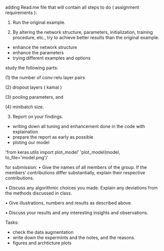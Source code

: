 adding Read.me file that will contain all steps to do ( assignment requirements ):

1. Run the original example.


2. By altering the network structure, parameters, initialization, training procedure, etc., try to achieve better results
than the original example.

- enhance the network structure
- enhance the parameters 
- trying different examples and options 

study the following parts:

(1) the number of conv-relu layer pairs

(2) dropout layers  ( kamal )

(3) pooling parameters, and

(4) minibatch size.

3. Report on your findings.

- writing down all tuning and enhancement done in the code with explaination 
- prepare the report as early as possible
- ploting our model

'from keras.utils import plot_model'
'plot_model(model, to_file='model.png')'

for submission:
• Give the names of all members of the group. If the members’ contributions differ substantially, explain their
respective contributions.

• Discuss any algorithmic choices you made. Explain any deviations from the methods discussed in class.

• Give illustrations, numbers and results as described above.

• Discuss your results and any interesting insights and observations.

Tasks:
- check the data augmentation
- write down the expermints and the notes, and the reasons.
- figures and archticture plots


